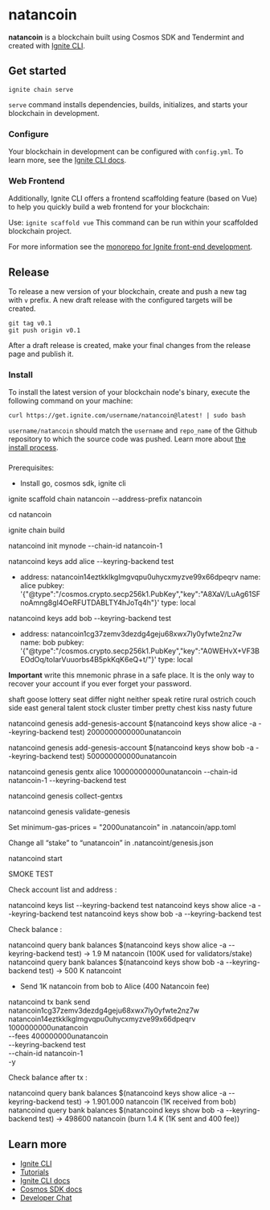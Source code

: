 # natancoin
**natancoin** is a blockchain built using Cosmos SDK and Tendermint and created with [Ignite CLI](https://ignite.com/cli).

## Get started

```
ignite chain serve
```

`serve` command installs dependencies, builds, initializes, and starts your blockchain in development.

### Configure

Your blockchain in development can be configured with `config.yml`. To learn more, see the [Ignite CLI docs](https://docs.ignite.com).

### Web Frontend

Additionally, Ignite CLI offers a frontend scaffolding feature (based on Vue) to help you quickly build a web frontend for your blockchain:

Use: `ignite scaffold vue`
This command can be run within your scaffolded blockchain project.


For more information see the [monorepo for Ignite front-end development](https://github.com/ignite/web).

## Release
To release a new version of your blockchain, create and push a new tag with `v` prefix. A new draft release with the configured targets will be created.

```
git tag v0.1
git push origin v0.1
```

After a draft release is created, make your final changes from the release page and publish it.

### Install
To install the latest version of your blockchain node's binary, execute the following command on your machine:

```
curl https://get.ignite.com/username/natancoin@latest! | sudo bash
```
`username/natancoin` should match the `username` and `repo_name` of the Github repository to which the source code was pushed. Learn more about [the install process](https://github.com/ignite/installer).

###
Prerequisites:
- Install go, cosmos sdk, ignite cli

ignite scaffold chain natancoin --address-prefix natancoin

cd natancoin    

ignite chain build

natancoind init mynode --chain-id natancoin-1

natancoind keys add alice --keyring-backend test

- address: natancoin14eztkklkglmgvqpu0uhycxmyzve99x66dpeqrv
  name: alice
  pubkey: '{"@type":"/cosmos.crypto.secp256k1.PubKey","key":"A8XaV/LuAg61SFnoAmng8gI4OeRFUTDABLTY4hJoTq4h"}'
  type: local


natancoind keys add bob --keyring-backend test

- address: natancoin1cg37zemv3dezdg4geju68xwx7ly0yfwte2nz7w
  name: bob
  pubkey: '{"@type":"/cosmos.crypto.secp256k1.PubKey","key":"A0WEHvX+VF3BEOdOq/toIarVuuorbs4B5pkKqK6eQ+t/"}'
  type: local


**Important** write this mnemonic phrase in a safe place.
It is the only way to recover your account if you ever forget your password.

shaft goose lottery seat differ night neither speak retire rural ostrich couch side east general talent stock cluster timber pretty chest kiss nasty future


natancoind genesis add-genesis-account $(natancoind keys show alice -a --keyring-backend test) 2000000000000unatancoin

natancoind genesis add-genesis-account $(natancoind keys show bob -a --keyring-backend test) 500000000000unatancoin

natancoind genesis gentx alice 100000000000unatancoin --chain-id natancoin-1 --keyring-backend test

natancoind genesis collect-gentxs

natancoind genesis validate-genesis

Set minimum-gas-prices = "2000unatancoin" in .natancoin/app.toml

Change all “stake” to “unatancoin” in .natancoint/genesis.json

natancoind start   

SMOKE TEST

Check account list and address : 

natancoind keys list --keyring-backend test
natancoind keys show alice -a --keyring-backend test
natancoind keys show bob -a --keyring-backend test

Check balance : 

natancoind query bank balances $(natancoind keys show alice -a --keyring-backend test) -> 1.9 M natancoin (100K used for validators/stake)
natancoind query bank balances $(natancoind keys show bob -a --keyring-backend test) -> 500 K natancoint

- Send 1K natancoin from bob to Alice (400 Natancoin fee)

 natancoind tx bank send \
  natancoin1cg37zemv3dezdg4geju68xwx7ly0yfwte2nz7w \
  natancoin14eztkklkglmgvqpu0uhycxmyzve99x66dpeqrv \
  1000000000unatancoin \
  --fees 400000000unatancoin \
  --keyring-backend test \
  --chain-id natancoin-1 \
  -y

Check balance after tx : 

natancoind query bank balances $(natancoind keys show alice -a --keyring-backend test) -> 1.901.000 natancoin (1K received from bob)
natancoind query bank balances $(natancoind keys show bob -a --keyring-backend test) -> 498600 natancoin (burn 1.4 K (1K sent and 400 fee))


## Learn more

- [Ignite CLI](https://ignite.com/cli)
- [Tutorials](https://docs.ignite.com/guide)
- [Ignite CLI docs](https://docs.ignite.com)
- [Cosmos SDK docs](https://docs.cosmos.network)
- [Developer Chat](https://discord.com/invite/ignitecli)
